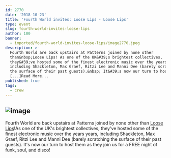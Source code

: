```yaml
---
id: 2770
date: '2018-10-23'
title: 'Fourth World invites: Loose Lips - Loose Lips'
type: event
slug: fourth-world-invites-loose-lips
author: 100
banner:
  - imported/fourth-world-invites-loose-lips/image2770.jpeg
description: >-
  Fourth World are back upstairs at Patterns joined by none other
  than&nbsp;Loose Lips! As one of the UK&#39;s brightest collectives,
  they&#39;ve hosted some of the finest electronic music over the years years,
  including Shackleton, Max Graef, Ritzi Lee and Manni Dee (barely scratching
  the surface of their past guests).&nbsp; It&#39;s now our turn to host
  [...]Read More...
published: true
tags:
  - crew
---
```

![image](../imported/fourth-world-invites-loose-lips/image2770.jpeg)
---
Fourth World are back upstairs at Patterns joined by none other than [Loose Lips](https://www.facebook.com/LooseLips123/)!As one of the UK's brightest collectives, they've hosted some of the finest electronic music over the years years, including Shackleton, Max Graef, Ritzi Lee and Manni Dee (barely scratching the surface of their past guests). It's now our turn to host them as they join us for a FREE night of funk, soul, and disco!